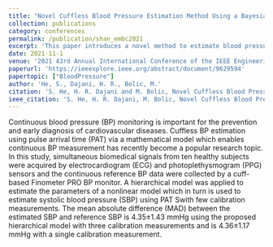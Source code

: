 ```yaml
---
title: "Novel Cuffless Blood Pressure Estimation Method Using a Bayesian Hierarchical Model"
collection: publications
category: conferences
permalink: /publication/shan_embc2021
excerpt: 'This paper introduces a novel method to estimate blood pressure for a new subject with very limited calibration measurements.'
date: 2021-11-1
venue: '2021 43rd Annual International Conference of the IEEE Engineering in Medicine & Biology Society (EMBC)'
paperurl: 'https://ieeexplore.ieee.org/abstract/document/9629594'
papertopic: ["BloodPressure"]
author: 'He, S., Dajani, H. R., Bolic, M.'
citation: 'S. He, H. R. Dajani and M. Bolic, Novel Cuffless Blood Pressure Estimation Method Using a Bayesian Hierarchical Model, 2021 43rd Annual International Conference of the IEEE Engineering in Medicine & Biology Society (EMBC), Mexico, 2021, pp. 898-901, doi: 10.1109/EMBC46164.2021.9629594.'
ieee_citation: 'S. He, H. R. Dajani, M. Bolic, Novel Cuffless Blood Pressure Estimation Method Using a Bayesian Hierarchical Model, 2021 43rd Annual International Conference of the IEEE Engineering in Medicine and Biology Society (EMBC), 2021.'
---
```


Continuous blood pressure (BP) monitoring is important for the prevention and early diagnosis of cardiovascular diseases. Cuffless BP estimation using pulse arrival time (PAT) via a mathematical model which enables continuous BP measurement has recently become a popular research topic. In this study, simultaneous biomedical signals from ten healthy subjects were acquired by electrocardiogram (ECG) and photoplethysmogram (PPG) sensors and the continuous reference BP data were collected by a cuff-based Finometer PRO BP monitor. A hierarchical model was applied to estimate the parameters of a nonlinear model which in turn is used to estimate systolic blood pressure (SBP) using PAT Swith few calibration measurements. The mean absolute difference (MAD) between the estimated SBP and reference SBP is 4.35±1.43 mmHg using the proposed hierarchical model with three calibration measurements and is 4.36±1.17 mmHg with a single calibration measurement.

